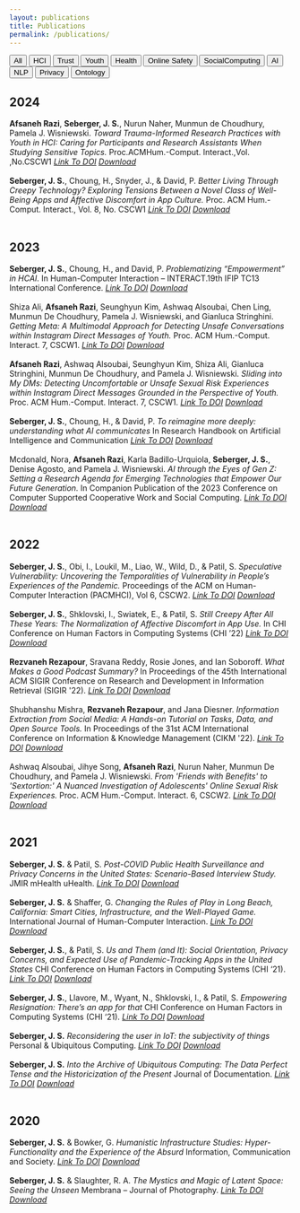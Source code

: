 ```yaml
---
layout: publications
title: Publications
permalink: /publications/
---
```

<button onclick="showContent('All')">All</button>
<button onclick="showContent('HCI')">HCI</button>
<button onclick="showContent('Trust')">Trust</button>
<button onclick="showContent('Youth')">Youth</button>
<button onclick="showContent('Health')">Health</button>
<button onclick="showContent('Online Safety')">Online Safety</button>
<button onclick="showContent('SocialComputing')">SocialComputing</button>
<button onclick="showContent('AI')">AI</button>
<button onclick="showContent('NLP')">NLP</button>
<button onclick="showContent('Privacy')">Privacy</button>
<button onclick="showContent('Ontology')">Ontology</button>
<div id='All' class='content' style='display:block;'>
<h2>2024</h2>
<strong>Afsaneh Razi</strong>, <strong>Seberger, J. S.</strong>, Nurun Naher, Munmun de Choudhury, Pamela J. Wisniewski.  <em>Toward Trauma-Informed Research Practices with Youth in HCI: Caring for Participants and Research Assistants When Studying Sensitive Topics.</em> Proc.ACMHum.-Comput. Interact.,Vol. ,No.CSCW1 <a href="TBD"><em>Link To DOI</em></a> <a href="nan"><em> Download</em></a> <br><br><strong>Seberger, J. S.</strong>, Choung, H., Snyder, J., & David, P. <em>Better Living Through Creepy Technology? Exploring Tensions Between a Novel Class of Well-Being Apps and Affective Discomfort in App Culture.</em> Proc. ACM Hum.-Comput. Interact., Vol. 8, No. CSCW1 <a href="https://doi.org/10.
1145/3637299"><em>Link To DOI</em></a> <a href="nan"><em> Download</em></a> <br><br><h2>2023</h2>
<strong>Seberger, J. S.</strong>, Choung, H., and David, P. <em>Problematizing “Empowerment” in HCAI.</em> In Human-Computer Interaction – INTERACT.19th IFIP TC13 International Conference.  <a href="https://doi.org/10.1007/978-3-031-42286-7_15"><em>Link To DOI</em></a> <a href="nan"><em> Download</em></a> <br><br>Shiza Ali, <strong>Afsaneh Razi</strong>, Seunghyun Kim, Ashwaq Alsoubai, Chen Ling, Munmun De Choudhury, Pamela J. Wisniewski, and Gianluca Stringhini.  <em>Getting Meta: A Multimodal Approach for Detecting Unsafe Conversations within Instagram Direct Messages of Youth.</em> Proc. ACM Hum.-Comput. Interact. 7, CSCW1. <a href="https://doi.org/10.1145/3579608"><em>Link To DOI</em></a> <a href="nan"><em> Download</em></a> <br><br><strong>Afsaneh Razi</strong>, Ashwaq Alsoubai, Seunghyun Kim, Shiza Ali, Gianluca Stringhini, Munmun De Choudhury, and Pamela J. Wisniewski.  <em>Sliding into My DMs: Detecting Uncomfortable or Unsafe Sexual Risk Experiences within Instagram Direct Messages Grounded in the Perspective of Youth.</em> Proc. ACM Hum.-Comput. Interact. 7, CSCW1. <a href="https://doi.org/10.1145/3579522"><em>Link To DOI</em></a> <a href="nan"><em> Download</em></a> <br><br><strong>Seberger, J. S.</strong>, Choung, H., & David, P. <em>To reimagine more deeply: understanding what AI communicates</em> In Research Handbook on Artificial Intelligence and Communication <a href="https://doi.org/10.4337/9781803920306.00034"><em>Link To DOI</em></a> <a href="nan"><em> Download</em></a> <br><br>Mcdonald, Nora, <strong>Afsaneh Razi</strong>, Karla Badillo-Urquiola, <strong>Seberger, J. S.</strong>, Denise Agosto, and Pamela J. Wisniewski. <em>AI through the Eyes of Gen Z: Setting a Research Agenda for Emerging Technologies that Empower Our Future Generation.</em> In Companion Publication of the 2023 Conference on Computer Supported Cooperative Work and Social Computing. <a href="https://doi.org/10.1145/3584931.3611281"><em>Link To DOI</em></a> <a href="nan"><em> Download</em></a> <br><br><h2>2022</h2>
<strong>Seberger, J. S.</strong>, Obi, I., Loukil, M., Liao, W., Wild, D., & Patil, S. <em>Speculative Vulnerability: Uncovering the Temporalities of Vulnerability in People’s Experiences of the Pandemic.</em> Proceedings of the ACM on Human-Computer Interaction (PACMHCI), Vol 6, CSCW2. <a href="https://doi.org/10.1145/3555586"><em>Link To DOI</em></a> <a href="nan"><em> Download</em></a> <br><br><strong>Seberger, J. S.</strong>, Shklovski, I., Swiatek, E., & Patil, S. <em>Still Creepy After All These Years: The Normalization of Affective Discomfort in App Use.</em> In CHI Conference on Human Factors in Computing Systems (CHI ’22) <a href="https://doi.org/10.1145/3491102.3502112"><em>Link To DOI</em></a> <a href="https://drexel0-my.sharepoint.com/:b:/g/personal/sdg96_drexel_edu/ERPHuJexaORJu7AXa18qpQgBV2U6ekYMMQ-FyreGGt9-Pg?e=NcL2yL"><em> Download</em></a> <br><br><strong>Rezvaneh Rezapour</strong>, Sravana Reddy, Rosie Jones, and Ian Soboroff. <em> What Makes a Good Podcast Summary?</em>  In Proceedings of the 45th International ACM SIGIR Conference on Research and Development in Information Retrieval (SIGIR '22). <a href="https://doi.org/10.1145/3477495.3531802"><em>Link To DOI</em></a> <a href="nan"><em> Download</em></a> <br><br>Shubhanshu Mishra, <strong>Rezvaneh Rezapour</strong>, and Jana Diesner. <em> Information Extraction from Social Media: A Hands-on Tutorial on Tasks, Data, and Open Source Tools.</em> In Proceedings of the 31st ACM International Conference on Information & Knowledge Management (CIKM '22). <a href="https://doi.org/10.1145/3511808.3557503"><em>Link To DOI</em></a> <a href="nan"><em> Download</em></a> <br><br>Ashwaq Alsoubai, Jihye Song, <strong>Afsaneh Razi</strong>, Nurun Naher, Munmun De Choudhury, and Pamela J. Wisniewski. <em>From 'Friends with Benefits' to 'Sextortion:' A Nuanced Investigation of Adolescents' Online Sexual Risk Experiences.</em> Proc. ACM Hum.-Comput. Interact. 6, CSCW2. <a href="https://doi.org/10.1145/3555136"><em>Link To DOI</em></a> <a href="nan"><em> Download</em></a> <br><br><h2>2021</h2>
<strong>Seberger, J. S.</strong> & Patil, S.  <em>Post-COVID Public Health Surveillance and Privacy Concerns in the United States: Scenario-Based Interview Study. </em> JMIR mHealth uHealth. <a href="https://doi.org/10.2196/30871"><em>Link To DOI</em></a> <a href="nan"><em> Download</em></a> <br><br><strong>Seberger, J. S.</strong> & Shaffer, G. <em>Changing the Rules of Play in Long Beach, California: Smart Cities, Infrastructure, and the Well-Played Game. </em> International Journal of Human-Computer Interaction. <a href="https://doi.org/10.1080/10447318.2021.2012380"><em>Link To DOI</em></a> <a href="nan"><em> Download</em></a> <br><br><strong>Seberger, J. S.</strong>, & Patil, S. <em>Us and Them (and It): Social Orientation, Privacy Concerns, and Expected Use of Pandemic-Tracking Apps in the United States</em> CHI Conference on Human Factors in Computing Systems (CHI ‘21). <a href="https://doi.org/10.1145/3411764.3445485"><em>Link To DOI</em></a> <a href="nan"><em> Download</em></a> <br><br><strong>Seberger, J. S.</strong>, Llavore, M., Wyant, N., Shklovski, I., & Patil, S. <em>Empowering Resignation: There’s an app for that</em> CHI Conference on Human Factors in Computing Systems (CHI ‘21). <a href="https://doi.org/10.1145/3411764.3445293"><em>Link To DOI</em></a> <a href="nan"><em> Download</em></a> <br><br><strong>Seberger, J. S.</strong> <em>Reconsidering the user in IoT: the subjectivity of things</em> Personal & Ubiquitous Computing. <a href="https://doi.org/10.1007/s00779-020-01513-0"><em>Link To DOI</em></a> <a href="nan"><em> Download</em></a> <br><br><strong>Seberger, J. S.</strong> <em>Into the Archive of Ubiquitous Computing: The Data Perfect Tense and the Historicization of the Present</em> Journal of Documentation. <a href="https://doi.org/10.1108/JD-11-2020-0195"><em>Link To DOI</em></a> <a href="nan"><em> Download</em></a> <br><br><h2>2020</h2>
<strong>Seberger, J. S.</strong> & Bowker, G. <em>Humanistic Infrastructure Studies: Hyper-Functionality and the Experience of the Absurd</em> Information, Communication and Society. <a href="https://doi.org/10.1080/1369118X.2020.1726985"><em>Link To DOI</em></a> <a href="nan"><em> Download</em></a> <br><br><strong>Seberger, J. S.</strong> & Slaughter, R. A. <em>The Mystics and Magic of Latent Space: Seeing the Unseen</em> Membrana – Journal of Photography. <a href="https://doi.org/10.47659/m8.088.art"><em>Link To DOI</em></a> <a href="nan"><em> Download</em></a> <br><br></div>
<div id='HCI' class='content' style='display:none;'>
<h2>2024</h2>
<strong>Afsaneh Razi</strong>, <strong>Seberger, J. S.</strong>, Nurun Naher, Munmun de Choudhury, Pamela J. Wisniewski.  <em>Toward Trauma-Informed Research Practices with Youth in HCI: Caring for Participants and Research Assistants When Studying Sensitive Topics.</em> Proc.ACMHum.-Comput. Interact.,Vol. ,No.CSCW1 <a href="TBD"><em>Link To DOI</em></a> <a href="nan"><em> Download</em></a> <br><br><strong>Seberger, J. S.</strong>, Choung, H., Snyder, J., & David, P. <em>Better Living Through Creepy Technology? Exploring Tensions Between a Novel Class of Well-Being Apps and Affective Discomfort in App Culture.</em> Proc. ACM Hum.-Comput. Interact., Vol. 8, No. CSCW1 <a href="https://doi.org/10.
1145/3637299"><em>Link To DOI</em></a> <a href="nan"><em> Download</em></a> <br><br><h2>2023</h2>
<strong>Seberger, J. S.</strong>, Choung, H., and David, P. <em>Problematizing “Empowerment” in HCAI.</em> In Human-Computer Interaction – INTERACT.19th IFIP TC13 International Conference.  <a href="https://doi.org/10.1007/978-3-031-42286-7_15"><em>Link To DOI</em></a> <a href="nan"><em> Download</em></a> <br><br>Shiza Ali, <strong>Afsaneh Razi</strong>, Seunghyun Kim, Ashwaq Alsoubai, Chen Ling, Munmun De Choudhury, Pamela J. Wisniewski, and Gianluca Stringhini.  <em>Getting Meta: A Multimodal Approach for Detecting Unsafe Conversations within Instagram Direct Messages of Youth.</em> Proc. ACM Hum.-Comput. Interact. 7, CSCW1. <a href="https://doi.org/10.1145/3579608"><em>Link To DOI</em></a> <a href="nan"><em> Download</em></a> <br><br><strong>Afsaneh Razi</strong>, Ashwaq Alsoubai, Seunghyun Kim, Shiza Ali, Gianluca Stringhini, Munmun De Choudhury, and Pamela J. Wisniewski.  <em>Sliding into My DMs: Detecting Uncomfortable or Unsafe Sexual Risk Experiences within Instagram Direct Messages Grounded in the Perspective of Youth.</em> Proc. ACM Hum.-Comput. Interact. 7, CSCW1. <a href="https://doi.org/10.1145/3579522"><em>Link To DOI</em></a> <a href="nan"><em> Download</em></a> <br><br><strong>Seberger, J. S.</strong>, Choung, H., & David, P. <em>To reimagine more deeply: understanding what AI communicates</em> In Research Handbook on Artificial Intelligence and Communication <a href="https://doi.org/10.4337/9781803920306.00034"><em>Link To DOI</em></a> <a href="nan"><em> Download</em></a> <br><br>Mcdonald, Nora, <strong>Afsaneh Razi</strong>, Karla Badillo-Urquiola, <strong>Seberger, J. S.</strong>, Denise Agosto, and Pamela J. Wisniewski. <em>AI through the Eyes of Gen Z: Setting a Research Agenda for Emerging Technologies that Empower Our Future Generation.</em> In Companion Publication of the 2023 Conference on Computer Supported Cooperative Work and Social Computing. <a href="https://doi.org/10.1145/3584931.3611281"><em>Link To DOI</em></a> <a href="nan"><em> Download</em></a> <br><br><h2>2022</h2>
<strong>Seberger, J. S.</strong>, Obi, I., Loukil, M., Liao, W., Wild, D., & Patil, S. <em>Speculative Vulnerability: Uncovering the Temporalities of Vulnerability in People’s Experiences of the Pandemic.</em> Proceedings of the ACM on Human-Computer Interaction (PACMHCI), Vol 6, CSCW2. <a href="https://doi.org/10.1145/3555586"><em>Link To DOI</em></a> <a href="nan"><em> Download</em></a> <br><br><strong>Seberger, J. S.</strong>, Shklovski, I., Swiatek, E., & Patil, S. <em>Still Creepy After All These Years: The Normalization of Affective Discomfort in App Use.</em> In CHI Conference on Human Factors in Computing Systems (CHI ’22) <a href="https://doi.org/10.1145/3491102.3502112"><em>Link To DOI</em></a> <a href="https://drexel0-my.sharepoint.com/:b:/g/personal/sdg96_drexel_edu/ERPHuJexaORJu7AXa18qpQgBV2U6ekYMMQ-FyreGGt9-Pg?e=NcL2yL"><em> Download</em></a> <br><br>Shubhanshu Mishra, <strong>Rezvaneh Rezapour</strong>, and Jana Diesner. <em> Information Extraction from Social Media: A Hands-on Tutorial on Tasks, Data, and Open Source Tools.</em> In Proceedings of the 31st ACM International Conference on Information & Knowledge Management (CIKM '22). <a href="https://doi.org/10.1145/3511808.3557503"><em>Link To DOI</em></a> <a href="nan"><em> Download</em></a> <br><br>Ashwaq Alsoubai, Jihye Song, <strong>Afsaneh Razi</strong>, Nurun Naher, Munmun De Choudhury, and Pamela J. Wisniewski. <em>From 'Friends with Benefits' to 'Sextortion:' A Nuanced Investigation of Adolescents' Online Sexual Risk Experiences.</em> Proc. ACM Hum.-Comput. Interact. 6, CSCW2. <a href="https://doi.org/10.1145/3555136"><em>Link To DOI</em></a> <a href="nan"><em> Download</em></a> <br><br><h2>2021</h2>
<strong>Seberger, J. S.</strong> & Shaffer, G. <em>Changing the Rules of Play in Long Beach, California: Smart Cities, Infrastructure, and the Well-Played Game. </em> International Journal of Human-Computer Interaction. <a href="https://doi.org/10.1080/10447318.2021.2012380"><em>Link To DOI</em></a> <a href="nan"><em> Download</em></a> <br><br><strong>Seberger, J. S.</strong>, & Patil, S. <em>Us and Them (and It): Social Orientation, Privacy Concerns, and Expected Use of Pandemic-Tracking Apps in the United States</em> CHI Conference on Human Factors in Computing Systems (CHI ‘21). <a href="https://doi.org/10.1145/3411764.3445485"><em>Link To DOI</em></a> <a href="nan"><em> Download</em></a> <br><br><strong>Seberger, J. S.</strong>, Llavore, M., Wyant, N., Shklovski, I., & Patil, S. <em>Empowering Resignation: There’s an app for that</em> CHI Conference on Human Factors in Computing Systems (CHI ‘21). <a href="https://doi.org/10.1145/3411764.3445293"><em>Link To DOI</em></a> <a href="nan"><em> Download</em></a> <br><br><strong>Seberger, J. S.</strong> <em>Reconsidering the user in IoT: the subjectivity of things</em> Personal & Ubiquitous Computing. <a href="https://doi.org/10.1007/s00779-020-01513-0"><em>Link To DOI</em></a> <a href="nan"><em> Download</em></a> <br><br><strong>Seberger, J. S.</strong> <em>Into the Archive of Ubiquitous Computing: The Data Perfect Tense and the Historicization of the Present</em> Journal of Documentation. <a href="https://doi.org/10.1108/JD-11-2020-0195"><em>Link To DOI</em></a> <a href="nan"><em> Download</em></a> <br><br><h2>2020</h2>
<strong>Seberger, J. S.</strong> & Bowker, G. <em>Humanistic Infrastructure Studies: Hyper-Functionality and the Experience of the Absurd</em> Information, Communication and Society. <a href="https://doi.org/10.1080/1369118X.2020.1726985"><em>Link To DOI</em></a> <a href="nan"><em> Download</em></a> <br><br><strong>Seberger, J. S.</strong> & Slaughter, R. A. <em>The Mystics and Magic of Latent Space: Seeing the Unseen</em> Membrana – Journal of Photography. <a href="https://doi.org/10.47659/m8.088.art"><em>Link To DOI</em></a> <a href="nan"><em> Download</em></a> <br><br></div>
<div id='Trust' class='content' style='display:none;'>
<h2>2024</h2>
<strong>Seberger, J. S.</strong>, Choung, H., Snyder, J., & David, P. <em>Better Living Through Creepy Technology? Exploring Tensions Between a Novel Class of Well-Being Apps and Affective Discomfort in App Culture.</em> Proc. ACM Hum.-Comput. Interact., Vol. 8, No. CSCW1 <a href="https://doi.org/10.
1145/3637299"><em>Link To DOI</em></a> <a href="nan"><em> Download</em></a> <br><br><h2>2021</h2>
<strong>Seberger, J. S.</strong> & Shaffer, G. <em>Changing the Rules of Play in Long Beach, California: Smart Cities, Infrastructure, and the Well-Played Game. </em> International Journal of Human-Computer Interaction. <a href="https://doi.org/10.1080/10447318.2021.2012380"><em>Link To DOI</em></a> <a href="nan"><em> Download</em></a> <br><br></div>
<div id='Youth' class='content' style='display:none;'>
<h2>2024</h2>
<strong>Afsaneh Razi</strong>, <strong>Seberger, J. S.</strong>, Nurun Naher, Munmun de Choudhury, Pamela J. Wisniewski.  <em>Toward Trauma-Informed Research Practices with Youth in HCI: Caring for Participants and Research Assistants When Studying Sensitive Topics.</em> Proc.ACMHum.-Comput. Interact.,Vol. ,No.CSCW1 <a href="TBD"><em>Link To DOI</em></a> <a href="nan"><em> Download</em></a> <br><br><h2>2023</h2>
Shiza Ali, <strong>Afsaneh Razi</strong>, Seunghyun Kim, Ashwaq Alsoubai, Chen Ling, Munmun De Choudhury, Pamela J. Wisniewski, and Gianluca Stringhini.  <em>Getting Meta: A Multimodal Approach for Detecting Unsafe Conversations within Instagram Direct Messages of Youth.</em> Proc. ACM Hum.-Comput. Interact. 7, CSCW1. <a href="https://doi.org/10.1145/3579608"><em>Link To DOI</em></a> <a href="nan"><em> Download</em></a> <br><br><strong>Afsaneh Razi</strong>, Ashwaq Alsoubai, Seunghyun Kim, Shiza Ali, Gianluca Stringhini, Munmun De Choudhury, and Pamela J. Wisniewski.  <em>Sliding into My DMs: Detecting Uncomfortable or Unsafe Sexual Risk Experiences within Instagram Direct Messages Grounded in the Perspective of Youth.</em> Proc. ACM Hum.-Comput. Interact. 7, CSCW1. <a href="https://doi.org/10.1145/3579522"><em>Link To DOI</em></a> <a href="nan"><em> Download</em></a> <br><br>Mcdonald, Nora, <strong>Afsaneh Razi</strong>, Karla Badillo-Urquiola, <strong>Seberger, J. S.</strong>, Denise Agosto, and Pamela J. Wisniewski. <em>AI through the Eyes of Gen Z: Setting a Research Agenda for Emerging Technologies that Empower Our Future Generation.</em> In Companion Publication of the 2023 Conference on Computer Supported Cooperative Work and Social Computing. <a href="https://doi.org/10.1145/3584931.3611281"><em>Link To DOI</em></a> <a href="nan"><em> Download</em></a> <br><br><h2>2022</h2>
Ashwaq Alsoubai, Jihye Song, <strong>Afsaneh Razi</strong>, Nurun Naher, Munmun De Choudhury, and Pamela J. Wisniewski. <em>From 'Friends with Benefits' to 'Sextortion:' A Nuanced Investigation of Adolescents' Online Sexual Risk Experiences.</em> Proc. ACM Hum.-Comput. Interact. 6, CSCW2. <a href="https://doi.org/10.1145/3555136"><em>Link To DOI</em></a> <a href="nan"><em> Download</em></a> <br><br></div>
<div id='Health' class='content' style='display:none;'>
<h2>2024</h2>
<strong>Afsaneh Razi</strong>, <strong>Seberger, J. S.</strong>, Nurun Naher, Munmun de Choudhury, Pamela J. Wisniewski.  <em>Toward Trauma-Informed Research Practices with Youth in HCI: Caring for Participants and Research Assistants When Studying Sensitive Topics.</em> Proc.ACMHum.-Comput. Interact.,Vol. ,No.CSCW1 <a href="TBD"><em>Link To DOI</em></a> <a href="nan"><em> Download</em></a> <br><br><h2>2021</h2>
<strong>Seberger, J. S.</strong> & Patil, S.  <em>Post-COVID Public Health Surveillance and Privacy Concerns in the United States: Scenario-Based Interview Study. </em> JMIR mHealth uHealth. <a href="https://doi.org/10.2196/30871"><em>Link To DOI</em></a> <a href="nan"><em> Download</em></a> <br><br><strong>Seberger, J. S.</strong>, & Patil, S. <em>Us and Them (and It): Social Orientation, Privacy Concerns, and Expected Use of Pandemic-Tracking Apps in the United States</em> CHI Conference on Human Factors in Computing Systems (CHI ‘21). <a href="https://doi.org/10.1145/3411764.3445485"><em>Link To DOI</em></a> <a href="nan"><em> Download</em></a> <br><br></div>
<div id='Online Safety' class='content' style='display:none;'>
<h2>2023</h2>
Shiza Ali, <strong>Afsaneh Razi</strong>, Seunghyun Kim, Ashwaq Alsoubai, Chen Ling, Munmun De Choudhury, Pamela J. Wisniewski, and Gianluca Stringhini.  <em>Getting Meta: A Multimodal Approach for Detecting Unsafe Conversations within Instagram Direct Messages of Youth.</em> Proc. ACM Hum.-Comput. Interact. 7, CSCW1. <a href="https://doi.org/10.1145/3579608"><em>Link To DOI</em></a> <a href="nan"><em> Download</em></a> <br><br><strong>Afsaneh Razi</strong>, Ashwaq Alsoubai, Seunghyun Kim, Shiza Ali, Gianluca Stringhini, Munmun De Choudhury, and Pamela J. Wisniewski.  <em>Sliding into My DMs: Detecting Uncomfortable or Unsafe Sexual Risk Experiences within Instagram Direct Messages Grounded in the Perspective of Youth.</em> Proc. ACM Hum.-Comput. Interact. 7, CSCW1. <a href="https://doi.org/10.1145/3579522"><em>Link To DOI</em></a> <a href="nan"><em> Download</em></a> <br><br><h2>2022</h2>
Ashwaq Alsoubai, Jihye Song, <strong>Afsaneh Razi</strong>, Nurun Naher, Munmun De Choudhury, and Pamela J. Wisniewski. <em>From 'Friends with Benefits' to 'Sextortion:' A Nuanced Investigation of Adolescents' Online Sexual Risk Experiences.</em> Proc. ACM Hum.-Comput. Interact. 6, CSCW2. <a href="https://doi.org/10.1145/3555136"><em>Link To DOI</em></a> <a href="nan"><em> Download</em></a> <br><br></div>
<div id='SocialComputing' class='content' style='display:none;'>
<h2>2022</h2>
Shubhanshu Mishra, <strong>Rezvaneh Rezapour</strong>, and Jana Diesner. <em> Information Extraction from Social Media: A Hands-on Tutorial on Tasks, Data, and Open Source Tools.</em> In Proceedings of the 31st ACM International Conference on Information & Knowledge Management (CIKM '22). <a href="https://doi.org/10.1145/3511808.3557503"><em>Link To DOI</em></a> <a href="nan"><em> Download</em></a> <br><br></div>
<div id='AI' class='content' style='display:none;'>
<h2>2023</h2>
<strong>Seberger, J. S.</strong>, Choung, H., & David, P. <em>To reimagine more deeply: understanding what AI communicates</em> In Research Handbook on Artificial Intelligence and Communication <a href="https://doi.org/10.4337/9781803920306.00034"><em>Link To DOI</em></a> <a href="nan"><em> Download</em></a> <br><br>Mcdonald, Nora, <strong>Afsaneh Razi</strong>, Karla Badillo-Urquiola, <strong>Seberger, J. S.</strong>, Denise Agosto, and Pamela J. Wisniewski. <em>AI through the Eyes of Gen Z: Setting a Research Agenda for Emerging Technologies that Empower Our Future Generation.</em> In Companion Publication of the 2023 Conference on Computer Supported Cooperative Work and Social Computing. <a href="https://doi.org/10.1145/3584931.3611281"><em>Link To DOI</em></a> <a href="nan"><em> Download</em></a> <br><br><h2>2022</h2>
<strong>Rezvaneh Rezapour</strong>, Sravana Reddy, Rosie Jones, and Ian Soboroff. <em> What Makes a Good Podcast Summary?</em>  In Proceedings of the 45th International ACM SIGIR Conference on Research and Development in Information Retrieval (SIGIR '22). <a href="https://doi.org/10.1145/3477495.3531802"><em>Link To DOI</em></a> <a href="nan"><em> Download</em></a> <br><br>Shubhanshu Mishra, <strong>Rezvaneh Rezapour</strong>, and Jana Diesner. <em> Information Extraction from Social Media: A Hands-on Tutorial on Tasks, Data, and Open Source Tools.</em> In Proceedings of the 31st ACM International Conference on Information & Knowledge Management (CIKM '22). <a href="https://doi.org/10.1145/3511808.3557503"><em>Link To DOI</em></a> <a href="nan"><em> Download</em></a> <br><br>Ashwaq Alsoubai, Jihye Song, <strong>Afsaneh Razi</strong>, Nurun Naher, Munmun De Choudhury, and Pamela J. Wisniewski. <em>From 'Friends with Benefits' to 'Sextortion:' A Nuanced Investigation of Adolescents' Online Sexual Risk Experiences.</em> Proc. ACM Hum.-Comput. Interact. 6, CSCW2. <a href="https://doi.org/10.1145/3555136"><em>Link To DOI</em></a> <a href="nan"><em> Download</em></a> <br><br><h2>2020</h2>
<strong>Seberger, J. S.</strong> & Slaughter, R. A. <em>The Mystics and Magic of Latent Space: Seeing the Unseen</em> Membrana – Journal of Photography. <a href="https://doi.org/10.47659/m8.088.art"><em>Link To DOI</em></a> <a href="nan"><em> Download</em></a> <br><br></div>
<div id='NLP' class='content' style='display:none;'>
<h2>2022</h2>
<strong>Rezvaneh Rezapour</strong>, Sravana Reddy, Rosie Jones, and Ian Soboroff. <em> What Makes a Good Podcast Summary?</em>  In Proceedings of the 45th International ACM SIGIR Conference on Research and Development in Information Retrieval (SIGIR '22). <a href="https://doi.org/10.1145/3477495.3531802"><em>Link To DOI</em></a> <a href="nan"><em> Download</em></a> <br><br>Shubhanshu Mishra, <strong>Rezvaneh Rezapour</strong>, and Jana Diesner. <em> Information Extraction from Social Media: A Hands-on Tutorial on Tasks, Data, and Open Source Tools.</em> In Proceedings of the 31st ACM International Conference on Information & Knowledge Management (CIKM '22). <a href="https://doi.org/10.1145/3511808.3557503"><em>Link To DOI</em></a> <a href="nan"><em> Download</em></a> <br><br>Ashwaq Alsoubai, Jihye Song, <strong>Afsaneh Razi</strong>, Nurun Naher, Munmun De Choudhury, and Pamela J. Wisniewski. <em>From 'Friends with Benefits' to 'Sextortion:' A Nuanced Investigation of Adolescents' Online Sexual Risk Experiences.</em> Proc. ACM Hum.-Comput. Interact. 6, CSCW2. <a href="https://doi.org/10.1145/3555136"><em>Link To DOI</em></a> <a href="nan"><em> Download</em></a> <br><br></div>
<div id='Privacy' class='content' style='display:none;'>
<h2>2024</h2>
<strong>Seberger, J. S.</strong>, Choung, H., Snyder, J., & David, P. <em>Better Living Through Creepy Technology? Exploring Tensions Between a Novel Class of Well-Being Apps and Affective Discomfort in App Culture.</em> Proc. ACM Hum.-Comput. Interact., Vol. 8, No. CSCW1 <a href="https://doi.org/10.
1145/3637299"><em>Link To DOI</em></a> <a href="nan"><em> Download</em></a> <br><br><h2>2022</h2>
<strong>Seberger, J. S.</strong>, Obi, I., Loukil, M., Liao, W., Wild, D., & Patil, S. <em>Speculative Vulnerability: Uncovering the Temporalities of Vulnerability in People’s Experiences of the Pandemic.</em> Proceedings of the ACM on Human-Computer Interaction (PACMHCI), Vol 6, CSCW2. <a href="https://doi.org/10.1145/3555586"><em>Link To DOI</em></a> <a href="nan"><em> Download</em></a> <br><br><strong>Seberger, J. S.</strong>, Shklovski, I., Swiatek, E., & Patil, S. <em>Still Creepy After All These Years: The Normalization of Affective Discomfort in App Use.</em> In CHI Conference on Human Factors in Computing Systems (CHI ’22) <a href="https://doi.org/10.1145/3491102.3502112"><em>Link To DOI</em></a> <a href="https://drexel0-my.sharepoint.com/:b:/g/personal/sdg96_drexel_edu/ERPHuJexaORJu7AXa18qpQgBV2U6ekYMMQ-FyreGGt9-Pg?e=NcL2yL"><em> Download</em></a> <br><br><h2>2021</h2>
<strong>Seberger, J. S.</strong> & Patil, S.  <em>Post-COVID Public Health Surveillance and Privacy Concerns in the United States: Scenario-Based Interview Study. </em> JMIR mHealth uHealth. <a href="https://doi.org/10.2196/30871"><em>Link To DOI</em></a> <a href="nan"><em> Download</em></a> <br><br><strong>Seberger, J. S.</strong>, & Patil, S. <em>Us and Them (and It): Social Orientation, Privacy Concerns, and Expected Use of Pandemic-Tracking Apps in the United States</em> CHI Conference on Human Factors in Computing Systems (CHI ‘21). <a href="https://doi.org/10.1145/3411764.3445485"><em>Link To DOI</em></a> <a href="nan"><em> Download</em></a> <br><br><strong>Seberger, J. S.</strong>, Llavore, M., Wyant, N., Shklovski, I., & Patil, S. <em>Empowering Resignation: There’s an app for that</em> CHI Conference on Human Factors in Computing Systems (CHI ‘21). <a href="https://doi.org/10.1145/3411764.3445293"><em>Link To DOI</em></a> <a href="nan"><em> Download</em></a> <br><br><strong>Seberger, J. S.</strong> <em>Reconsidering the user in IoT: the subjectivity of things</em> Personal & Ubiquitous Computing. <a href="https://doi.org/10.1007/s00779-020-01513-0"><em>Link To DOI</em></a> <a href="nan"><em> Download</em></a> <br><br><strong>Seberger, J. S.</strong> <em>Into the Archive of Ubiquitous Computing: The Data Perfect Tense and the Historicization of the Present</em> Journal of Documentation. <a href="https://doi.org/10.1108/JD-11-2020-0195"><em>Link To DOI</em></a> <a href="nan"><em> Download</em></a> <br><br></div>
<div id='Ontology' class='content' style='display:none;'>
<h2>2021</h2>
<strong>Seberger, J. S.</strong> <em>Reconsidering the user in IoT: the subjectivity of things</em> Personal & Ubiquitous Computing. <a href="https://doi.org/10.1007/s00779-020-01513-0"><em>Link To DOI</em></a> <a href="nan"><em> Download</em></a> <br><br><h2>2020</h2>
<strong>Seberger, J. S.</strong> & Bowker, G. <em>Humanistic Infrastructure Studies: Hyper-Functionality and the Experience of the Absurd</em> Information, Communication and Society. <a href="https://doi.org/10.1080/1369118X.2020.1726985"><em>Link To DOI</em></a> <a href="nan"><em> Download</em></a> <br><br></div>
<script>
function showContent(id) {
  var contents = document.getElementsByClassName('content');
  for (var i = 0; i < contents.length; i++) {
    contents[i].style.display = 'none';
  }
  document.getElementById(id).style.display = 'block';
}
</script>
